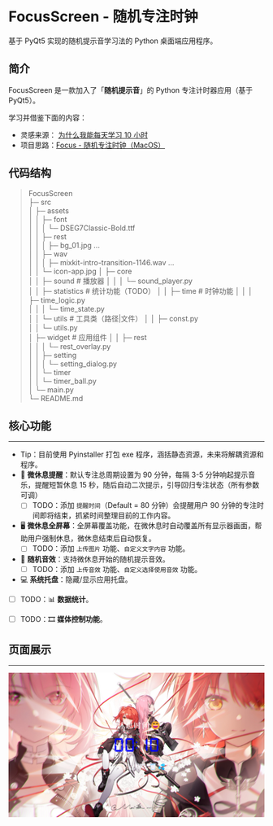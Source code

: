 # FocusScreen - 随机专注时钟


基于 PyQt5 实现的随机提示音学习法的 Python 桌面端应用程序。

## 简介

FocusScreen 是一款加入了「**随机提示音**」的 Python 专注计时器应用（基于 PyQt5）。



学习并借鉴下面的内容：

- 灵感来源： [为什么我能每天学习 10 小时](https://www.bilibili.com/video/BV1naLozQEBq/?spm_id_from=333.337.search-card.all.click&vd_source=3af1ac70b2d2ca8e0ae72cb13b3c65d6)
- 项目思路：[Focus - 随机专注时钟（MacOS）](https://github.com/JokerQianwei/Focus/tree/main)



## 代码结构



> FocusScreen                                                                                 
> ├─ src                                                                                      
> │  ├─ assets                                                                                
> │  │  ├─ font                                                                               
> │  │  │  └─ DSEG7Classic-Bold.ttf                                                           
> │  │  ├─ rest                                                                               
> │  │  │  ├─ bg_01.jpg ...                                                
> │  │  ├─ wav                                                                                
> │  │  │  ├─ mixkit-intro-transition-1146.wav  ...                                               
> │  │  └─ icon-app.jpg                                                                                                                                │  ├─ core                                                                                  
> │  │  ├─ sound                                                                               # 播放器                                                                         │  │  │  └─ sound_player.py                                                                 
> │  │  ├─ statistics                                                                          # 统计功能（TODO）
> │  │  ├─ time                                                                                   # 时钟功能
> │  │  │  ├─ time_logic.py                                                                   
> │  │  │  └─ time_state.py                                                                   
> │  │  └─ utils                                                                                    # 工具类（路径|文件）
> │  │     ├─ const.py                                                                        
> │  │     └─ utils.py                                                                        
> │  ├─ widget                                                                                     # 应用组件
> │  │  ├─ rest                                                                               
> │  │  │  └─ rest_overlay.py                                                                 
> │  │  ├─ setting                                                                            
> │  │  │  └─ setting_dialog.py                                                               
> │  │  └─ timer                                                                              
> │  │     └─ timer_ball.py                                                                   
> │  └─ main.py                                                                               
> └─ README.md                                                                                

## 核心功能

---

- Tip：目前使用 Pyinstaller 打包 exe 程序，涵括静态资源，未来将解耦资源和程序。
- 🔔 **微休息提醒**：默认专注总周期设置为 90 分钟，每隔 3-5 分钟响起提示音乐，提醒短暂休息 15 秒，随后自动二次提示，引导回归专注状态（所有参数可调）
  - [ ] TODO：添加 `提醒时间`（Default = 80 分钟）会提醒用户 90 分钟的专注时间即将结束，抓紧时间整理目前的工作内容。
- 🖥️ **微休息全屏幕**：全屏幕覆盖功能，在微休息时自动覆盖所有显示器画面，帮助用户强制休息，微休息结束后自动恢复。
  - [ ] TODO：添加 `上传图片` 功能、`自定义文字内容` 功能。
- 🎵 **随机音效**：支持微休息开始的随机提示音效。
  - [ ] TODO：添加 `上传音效` 功能、`自定义选择使用音效` 功能。
- 💻 **系统托盘**：隐藏/显示应用托盘。

- [ ] TODO：📊 **数据统计**。
- [ ] TODO：🎞️ **媒体控制功能**。



## 页面展示

---

![image-20250721185751201](./assets/image-20250721185751201.png)
